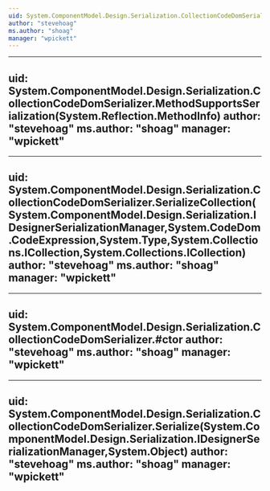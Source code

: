 ```yaml
---
uid: System.ComponentModel.Design.Serialization.CollectionCodeDomSerializer
author: "stevehoag"
ms.author: "shoag"
manager: "wpickett"
---
```


---
uid: System.ComponentModel.Design.Serialization.CollectionCodeDomSerializer.MethodSupportsSerialization(System.Reflection.MethodInfo)
author: "stevehoag"
ms.author: "shoag"
manager: "wpickett"
---

---
uid: System.ComponentModel.Design.Serialization.CollectionCodeDomSerializer.SerializeCollection(System.ComponentModel.Design.Serialization.IDesignerSerializationManager,System.CodeDom.CodeExpression,System.Type,System.Collections.ICollection,System.Collections.ICollection)
author: "stevehoag"
ms.author: "shoag"
manager: "wpickett"
---

---
uid: System.ComponentModel.Design.Serialization.CollectionCodeDomSerializer.#ctor
author: "stevehoag"
ms.author: "shoag"
manager: "wpickett"
---

---
uid: System.ComponentModel.Design.Serialization.CollectionCodeDomSerializer.Serialize(System.ComponentModel.Design.Serialization.IDesignerSerializationManager,System.Object)
author: "stevehoag"
ms.author: "shoag"
manager: "wpickett"
---
